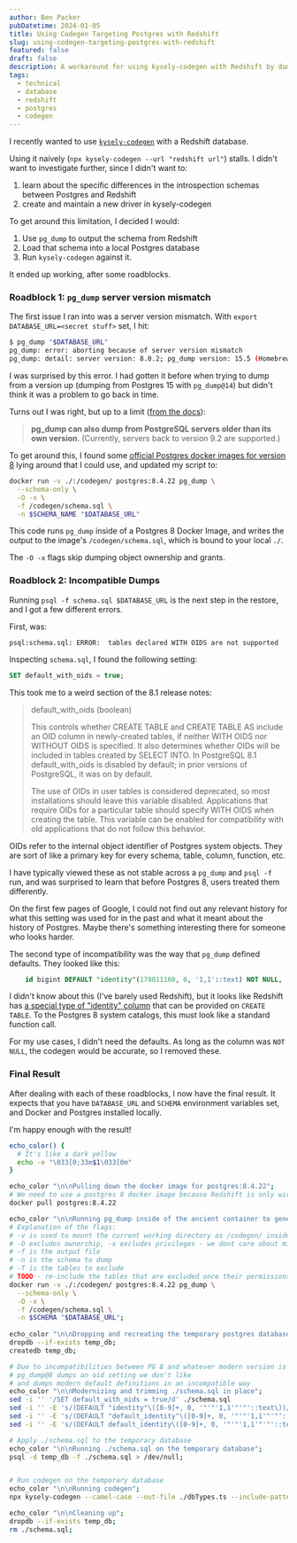 ```yaml
---
author: Ben Packer
pubDatetime: 2024-01-05
title: Using Codegen Targeting Postgres with Redshift
slug: using-codegen-targeting-postgres-with-redshift
featured: false
draft: false
description: A workaround for using kysely-codegen with Redshift by dumping schema to local Postgres
tags:
  - technical
  - database
  - redshift
  - postgres
  - codegen
---
```


I recently wanted to use [`kysely-codegen`](https://github.com/RobinBlomberg/kysely-codegen) with a Redshift database.

Using it naively (`npx kysely-codegen --url "redshift url"`) stalls. I didn't want to investigate further, since I didn't want to:
1. learn about the specific differences in the introspection schemas between Postgres and Redshift
2. create and maintain a new driver in kysely-codegen

To get around this limitation, I decided I would:
1. Use `pg_dump` to output the schema from Redshift
2. Load that schema into a local Postgres database
3. Run `kysely-codegen` against it.

It ended up working, after some roadblocks.

### Roadblock 1: `pg_dump` server version mismatch

The first issue I ran into was a server version mismatch. With `export DATABASE_URL=<secret stuff>` set, I hit:
```bash
$ pg_dump "$DATABASE_URL"
pg_dump: error: aborting because of server version mismatch
pg_dump: detail: server version: 8.0.2; pg_dump version: 15.5 (Homebrew)
```

I was surprised by this error. I had gotten it before when trying to dump from a version up (dumping from Postgres 15 with `pg_dump@14`) but didn't think it was a problem to go back in time.

Turns out I was right, but up to a limit ([from the docs](https://www.postgresql.org/docs/current/app-pgdump.html#:~:text=pg_dump%20can%20also%20dump%20from,risk%20making%20an%20invalid%20dump.)):
> **pg_dump can also dump from PostgreSQL servers older than its own version**. (Currently, servers back to version 9.2 are supported.)

To get around this, I found some [official Postgres docker images for version 8](https://hub.docker.com/_/postgres/tags?page=1&ordering=-last_updated) lying around that I could use, and updated my script to:
```bash
docker run -v ./:/codegen/ postgres:8.4.22 pg_dump \
  --schema-only \
  -O -x \
  -f /codegen/schema.sql \
  -n $SCHEMA_NAME "$DATABASE_URL"
```

This code runs `pg_dump` inside of a Postgres 8 Docker Image, and writes the output to the image's `/codegen/schema.sql`, which is bound to your local `./`.

The `-O -x` flags skip dumping object ownership and grants. 

### Roadblock 2: Incompatible Dumps

Running `psql -f schema.sql $DATABASE_URL` is the next step in the restore, and I got a few different errors.

First, was:
```
psql:schema.sql: ERROR:  tables declared WITH OIDS are not supported
```

Inspecting `schema.sql`, I found the following setting:
```sql
SET default_with_oids = true;
```

This took me to a weird section of the 8.1 release notes:
> default_with_oids (boolean)
> 
> 	This controls whether CREATE TABLE and CREATE TABLE AS include an OID column in newly-created tables, if neither WITH OIDS nor WITHOUT OIDS is specified. It also determines whether OIDs will be included in tables created by SELECT INTO. In PostgreSQL 8.1 default_with_oids is disabled by default; in prior versions of PostgreSQL, it was on by default.
> 	
> 	The use of OIDs in user tables is considered deprecated, so most installations should leave this variable disabled. Applications that require OIDs for a particular table should specify WITH OIDS when creating the table. This variable can be enabled for compatibility with old applications that do not follow this behavior.

OIDs refer to the internal object identifier of Postgres system objects. They are sort of like a primary key for every schema, table, column, function, etc.

I have typically viewed these as not stable across a `pg_dump` and `psql -f` run, and was surprised to learn that before Postgres 8, users treated them differently.

On the first few pages of Google, I could not find out any relevant history for what this setting was used for in the past and what it meant about the history of Postgres. Maybe there's something interesting there for someone who looks harder.

The second type of incompatibility was the way that `pg_dump` defined defaults. They looked like this:
```sql
    id bigint DEFAULT "identity"(178011160, 0, '1,1'::text) NOT NULL,
```

I didn't know about this (I've barely used Redshift), but it looks like Redshift has [a special type of "identity" column](https://docs.aws.amazon.com/redshift/latest/dg/r_CREATE_TABLE_NEW.html) that can be provided on `CREATE TABLE`. To the Postgres 8 system catalogs, this must look like a standard function call.

For my use cases, I didn't need the defaults. As long as the column was `NOT NULL`, the codegen would be accurate, so I removed these.

### Final Result

After dealing with each of these roadblocks, I now have the final result. It expects that you have `DATABASE_URL` and `SCHEMA` environment variables set, and Docker and Postgres installed locally.

I'm happy enough with the result!

```bash
echo_color() {
  # It's like a dark yellow
  echo -e "\033[0;33m$1\033[0m"
}

echo_color "\n\nPulling down the docker image for postgres:8.4.22";
# We need to use a postgres 8 docker image because Redshift is only wire compatible with PG 8
docker pull postgres:8.4.22

echo_color "\n\nRunning pg_dump inside of the ancient container to generate ./schema.sql - this can take a minute";
# Explanation of the flags:
# -v is used to mount the current working directory as /codegen/ inside the container
# -O excludes ownership, -x excludes privileges - we dont care about mirroring roles
# -f is the output file
# -n is the schema to dump
# -T is the tables to exclude
# TODO - re-include the tables that are excluded once their permissions are fixed
docker run -v ./:/codegen/ postgres:8.4.22 pg_dump \
  --schema-only \
  -O -x \
  -f /codegen/schema.sql \
  -n $SCHEMA "$DATABASE_URL";
  
echo_color "\n\nDropping and recreating the temporary postgres database";
dropdb --if-exists temp_db;
createdb temp_db;

# Due to incompatibilities between PG 8 and whatever modern version is on your computer, we need to use sed/awk to alter the schema.sql file
# pg_dump@8 dumps an oid setting we don't like
# and dumps modern default definitions in an incompatible way
echo_color "\n\nModernizing and trimming ./schema.sql in place";
sed -i '' '/SET default_with_oids = true/d' ./schema.sql
sed -i '' -E 's/(DEFAULT "identity"\([0-9]+, 0, '"'"'1,1'"'"'::text\))//g' ./schema.sql
sed -i '' -E 's/(DEFAULT "default_identity"\([0-9]+, 0, '"'"'1,1'"'"'::text\))//g' ./schema.sql
sed -i '' -E 's/(DEFAULT default_identity\([0-9]+, 0, '"'"'1,1'"'"'::text\))//g' ./schema.sql

# Apply ./schema.sql to the temporary database
echo_color "\n\nRunning ./schema.sql on the temporary database";
psql -d temp_db -f ./schema.sql > /dev/null;


# Run codegen on the temporary database
echo_color "\n\nRunning codegen";
npx kysely-codegen --camel-case --out-file ./dbTypes.ts --include-pattern "$SCHEMA.*" --log-level debug --url "postgres://localhost:5432/temp_db" --schema $SCHEMA;

echo_color "\n\nCleaning up";
dropdb --if-exists temp_db;
rm ./schema.sql;
```
